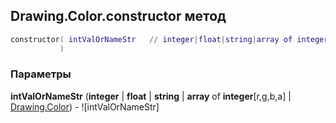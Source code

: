 ## Drawing.Color.constructor метод


```lua
constructor( intValOrNameStr   // integer|float|string|array of integer[r,g,b,a]|Drawing.Color
           )
```


### Параметры

**intValOrNameStr** (**integer** | **float** | **string** | **array** of **integer**[r,g,b,a] | [Drawing.Color](../../Drawing/Color.md)) - ![intValOrNameStr]

